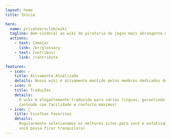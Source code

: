 ```yaml
---
layout: home
title: Início

hero:
  name: privateersclub/wiki
  tagline: Bem-vindo(a) ao wiki de pirataria de jogos mais abrangente da Internet
  actions:
    - text: Começar
      link: /br/glossary
    - text: Contribuir
      link: /contribute

features:
  - icon: ✏️
    title: Ativamente Atualizado
    details: Nosso wiki é ativamente mantido pelos membros dedicados de nossa comunidade
  - icon: 🌐
    title: Traduções
    details:
      O wiki é elegantemente traduzido para várias línguas, garantindo que você possa explorar seu
      conteúdo com facilidade e conforto máximos!
  - icon: 🌟
    title: Escolhas Favoritas
    details:
      Regularmente selecionamos os melhores sites para você e enfatizamos sua importância, para que
      você possa ficar tranquilo(a)
---
```

